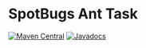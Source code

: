 # SpotBugs Ant Task

[![Maven Central](https://maven-badges.herokuapp.com/maven-central/com.github.spotbugs/spotbugs-ant/badge.svg)](https://maven-badges.herokuapp.com/maven-central/com.github.spotbugs/spotbugs-ant)
[![Javadocs](http://javadoc.io/badge/com.github.spotbugs/spotbugs-ant.svg)](http://javadoc.io/doc/com.github.spotbugs/spotbugs-ant)
